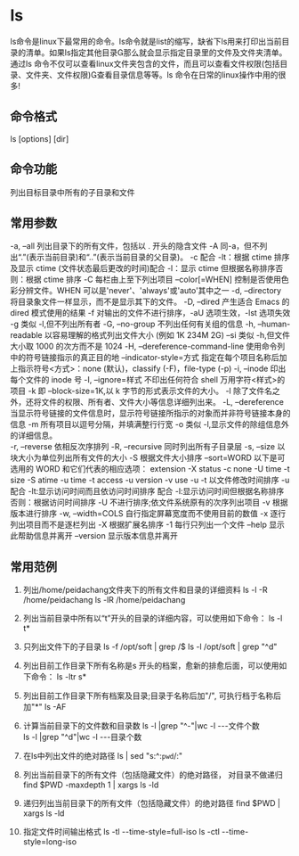 # ls 
ls命令是linux下最常用的命令。ls命令就是list的缩写，缺省下ls用来打印出当前目录的清单。如果ls指定其他目录那么就会显示指定目录里的文件及文件夹清单。 通过ls 命令不仅可以查看linux文件夹包含的文件，而且可以查看文件权限(包括目录、文件夹、文件权限)查看目录信息等等。ls 命令在日常的linux操作中用的很多!

## 命令格式
ls [options] [dir]

## 命令功能 
列出目标目录中所有的子目录和文件

## 常用参数
-a, –all 列出目录下的所有文件，包括以 . 开头的隐含文件
-A 同-a，但不列出“.”(表示当前目录)和“..”(表示当前目录的父目录)。
-c  配合 -lt：根据 ctime 排序及显示 ctime (文件状态最后更改的时间)配合 -l：显示 ctime 但根据名称排序否则：根据 ctime 排序
-C 每栏由上至下列出项目
–color[=WHEN] 控制是否使用色彩分辨文件。WHEN 可以是'never'、'always'或'auto'其中之一
-d, –directory 将目录象文件一样显示，而不是显示其下的文件。
-D, –dired 产生适合 Emacs 的 dired 模式使用的结果
-f 对输出的文件不进行排序，-aU 选项生效，-lst 选项失效
-g 类似 -l,但不列出所有者
-G, –no-group 不列出任何有关组的信息
-h, –human-readable 以容易理解的格式列出文件大小 (例如 1K 234M 2G)
–si 类似 -h,但文件大小取 1000 的次方而不是 1024
-H, –dereference-command-line 使用命令列中的符号链接指示的真正目的地
–indicator-style=方式 指定在每个项目名称后加上指示符号<方式>：none (默认)，classify (-F)，file-type (-p)
-i, –inode 印出每个文件的 inode 号
-I, –ignore=样式 不印出任何符合 shell 万用字符<样式>的项目
-k 即 –block-size=1K,以 k 字节的形式表示文件的大小。
-l 除了文件名之外，还将文件的权限、所有者、文件大小等信息详细列出来。
-L, –dereference 当显示符号链接的文件信息时，显示符号链接所指示的对象而并非符号链接本身的信息
-m 所有项目以逗号分隔，并填满整行行宽
-o 类似 -l,显示文件的除组信息外的详细信息。   
-r, –reverse 依相反次序排列
-R, –recursive 同时列出所有子目录层
-s, –size 以块大小为单位列出所有文件的大小
-S 根据文件大小排序
–sort=WORD 以下是可选用的 WORD 和它们代表的相应选项：
extension -X status -c
none -U time -t
size -S atime -u
time -t access -u
version -v use -u
-t 以文件修改时间排序
-u 配合 -lt:显示访问时间而且依访问时间排序
配合 -l:显示访问时间但根据名称排序
否则：根据访问时间排序
-U 不进行排序;依文件系统原有的次序列出项目
-v 根据版本进行排序
-w, –width=COLS 自行指定屏幕宽度而不使用目前的数值
-x 逐行列出项目而不是逐栏列出
-X 根据扩展名排序
-1 每行只列出一个文件
–help 显示此帮助信息并离开
–version 显示版本信息并离开

## 常用范例
1. 列出/home/peidachang文件夹下的所有文件和目录的详细资料
ls -l -R /home/peidachang
ls -lR /home/peidachang

2. 列出当前目录中所有以“t”开头的目录的详细内容，可以使用如下命令：
ls -l t*   

3. 只列出文件下的子目录
ls -f /opt/soft | grep /$
ls -l /opt/soft | grep "^d"

4. 列出目前工作目录下所有名称是s 开头的档案，愈新的排愈后面，可以使用如下命令：
ls -ltr s*

5. 列出目前工作目录下所有档案及目录;目录于名称后加"/", 可执行档于名称后加"*" 
ls -AF

6. 计算当前目录下的文件数和目录数
ls -l  |grep "^-"|wc -l ---文件个数  
ls -l  |grep "^d"|wc -l    ---目录个数

7. 在ls中列出文件的绝对路径
ls | sed "s:^:`pwd`/:"

8. 列出当前目录下的所有文件（包括隐藏文件）的绝对路径， 对目录不做递归
find $PWD -maxdepth 1 | xargs ls -ld

9. 递归列出当前目录下的所有文件（包括隐藏文件）的绝对路径
find $PWD | xargs ls -ld 

10. 指定文件时间输出格式
ls -tl --time-style=full-iso
ls -ctl --time-style=long-iso

